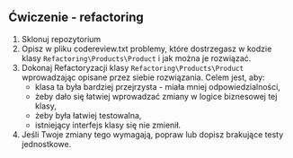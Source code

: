 ## Ćwiczenie - refactoring ##
1. Sklonuj repozytorium
2. Opisz w pliku codereview.txt problemy, które dostrzegasz w kodzie klasy `Refactoring\Products\Product` i jak można je rozwiązać.
3. Dokonaj Refactoryzacji klasy `Refactoring\Products\Product` wprowadzając opisane przez siebie rozwiązania. Celem jest, aby: 
    - klasa ta była bardziej przejrzysta - miała mniej odpowiedzialności,
    - żeby dało się łatwiej wprowadzać zmiany w logice biznesowej tej klasy, 
    - żeby była łatwiej testowalna,
    - istniejący interfejs klasy się nie zmienił.
4. Jeśli Twoje zmiany tego wymagają, popraw lub dopisz brakujące testy jednostkowe.

